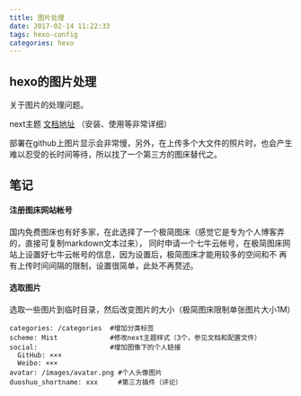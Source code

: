 ```yaml
---
title: 图片处理 
date: 2017-02-14 11:22:33
tags: hexo-config
categories: hexo
---
```


## hexo的图片处理

关于图片的处理问题。

<!--more-->

next主题  [文档地址](http://theme-next.iissnan.com/theme-settings.html) （安装、使用等非常详细）

部署在github上图片显示会非常慢，另外，在上传多个大文件的照片时，也会产生难以忍受的长时间等待，所以找了一个第三方的图床替代之。

## 笔记

#### 注册图床网站帐号

国内免费图床也有好多家，在此选择了一个极简图床（感觉它是专为个人博客弄的，直接可复制markdown文本过来），
同时申请一个七牛云帐号，在极简图床网站上设置好七牛云帐号的信息，因为设置后，极简图床才能用较多的空间和不
再有上传时间间隔的限制，设置很简单，此处不再赘述。

#### 选取图片

选取一些图片到临时目录，然后改变图片的大小（极简图床限制单张图片大小1M）

```
categories: /categories  #增加分类标签
scheme: Mist             #修改next主题样式（3个，参见文档和配置文件）
social:                  #增加图像下的个人链接
  GitHub: ×××
  Weibo: ×××
avatar: /images/avatar.png #个人头像图片
duoshuo_shortname: xxx     #第三方插件（评论）
```
